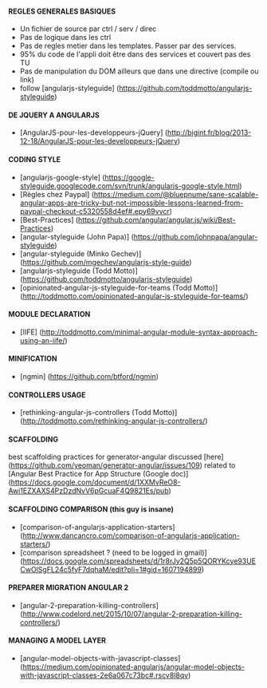 #### REGLES GENERALES BASIQUES
- Un fichier de source par ctrl / serv / direc
- Pas de logique dans les ctrl
- Pas de regles metier dans les templates. Passer par des services.
- 95% du code de l'appli doit être dans des services et couvert pas des TU
- Pas de manipulation du DOM ailleurs que dans une directive (compile ou link)
- follow [angularjs-styleguide] (https://github.com/toddmotto/angularjs-styleguide)

#### DE JQUERY A ANGULARJS
- [AngularJS-pour-les-developpeurs-jQuery] (http://bigint.fr/blog/2013-12-18/AngularJS-pour-les-developpeurs-jQuery)

#### CODING STYLE
- [angularjs-google-style] (https://google-styleguide.googlecode.com/svn/trunk/angularjs-google-style.html)
- [Règles chez Paypal] (https://medium.com/@bluepnume/sane-scalable-angular-apps-are-tricky-but-not-impossible-lessons-learned-from-paypal-checkout-c5320558d4ef#.epy69vvcr)
- [Best-Practices] (https://github.com/angular/angular.js/wiki/Best-Practices)
- [angular-styleguide (John Papa)] (https://github.com/johnpapa/angular-styleguide)
- [angular-styleguide (Minko Gechev)] (https://github.com/mgechev/angularjs-style-guide)
- [angularjs-styleguide (Todd Motto)] (https://github.com/toddmotto/angularjs-styleguide)
- [opinionated-angular-js-styleguide-for-teams (Todd Motto)] (http://toddmotto.com/opinionated-angular-js-styleguide-for-teams/)

#### MODULE DECLARATION
- [IIFE] (http://toddmotto.com/minimal-angular-module-syntax-approach-using-an-iife/)

#### MINIFICATION
- [ngmin] (https://github.com/btford/ngmin)

#### CONTROLLERS USAGE
- [rethinking-angular-js-controllers (Todd Motto)] (http://toddmotto.com/rethinking-angular-js-controllers/)

#### SCAFFOLDING
best scaffolding practices for generator-angular discussed [here] (https://github.com/yeoman/generator-angular/issues/109) related to [Angular Best Practice for App Structure (Google doc)] (https://docs.google.com/document/d/1XXMvReO8-Awi1EZXAXS4PzDzdNvV6pGcuaF4Q9821Es/pub)

#### SCAFFOLDING COMPARISON (this guy is insane)
- [comparison-of-angularjs-application-starters] (http://www.dancancro.com/comparison-of-angularjs-application-starters/)
- [comparison spreadsheet ? (need to be logged in gmail)] (https://docs.google.com/spreadsheets/d/1r8rJy2Q5p5QORYKcye93UECwOlSgFL24c5fyF7dqhaM/edit?pli=1#gid=1607194899)

#### PREPARER MIGRATION ANGULAR 2
- [angular-2-preparation-killing-controllers] (http://www.codelord.net/2015/10/07/angular-2-preparation-killing-controllers/)

#### MANAGING A MODEL LAYER
- [angular-model-objects-with-javascript-classes] (https://medium.com/opinionated-angularjs/angular-model-objects-with-javascript-classes-2e6a067c73bc#.rscv8l8qv)
